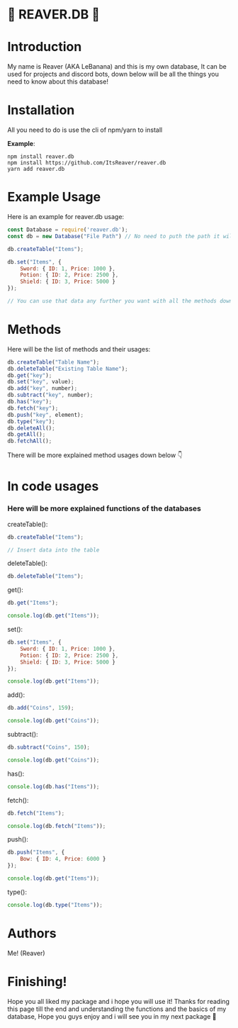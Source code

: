 # 🌟 **REAVER.DB** 🌟

# **Introduction**
My name is Reaver (AKA LeBanana) and this is my own database,
It can be used for projects and discord bots,
down below will be all the things you need to know about this database!

# Installation
All you need to do is use the cli of npm/yarn to install

**Example**:
```
npm install reaver.db
npm install https://github.com/ItsReaver/reaver.db
yarn add reaver.db
```

# Example Usage
Here is an example for reaver.db usage:

```js
const Database = require('reaver.db');
const db = new Database("File Path") // No need to puth the path it will put json.sqlite by default

db.createTable("Items");

db.set("Items", {
    Sword: { ID: 1, Price: 1000 },
    Potion: { ID: 2, Price: 2500 },
    Shield: { ID: 3, Price: 5000 }
});

// You can use that data any further you want with all the methods down below
```

# Methods
Here will be the list of methods and their usages:
```js
db.createTable("Table Name");
db.deleteTable("Existing Table Name");
db.get("key");
db.set("key", value);
db.add("key", number);
db.subtract("key", number);
db.has("key");
db.fetch("key");
db.push("key", element);
db.type("key");
db.deleteAll();
db.getAll();
db.fetchAll();
```

There will be more explained method usages down below 👇

# In code usages
<h3>Here will be more explained functions of the databases</h3>

createTable():
```js
db.createTable("Items");

// Insert data into the table
```

deleteTable():
```js
db.deleteTable("Items");
```

get():
```js
db.get("Items");

console.log(db.get("Items"));
```

set():
```js
db.set("Items", {
    Sword: { ID: 1, Price: 1000 },
    Potion: { ID: 2, Price: 2500 },
    Shield: { ID: 3, Price: 5000 }
});

console.log(db.get("Items"));
```

add():
```js
db.add("Coins", 159);

console.log(db.get("Coins"));
```

subtract():
```js
db.subtract("Coins", 150);

console.log(db.get("Coins"));
```

has():
```js
console.log(db.has("Items"));
```

fetch():
```js
db.fetch("Items");

console.log(db.fetch("Items"));
```

push():
```js
db.push("Items", { 
    Bow: { ID: 4, Price: 6000 }
});

console.log(db.get("Items"));
```

type():
```js
console.log(db.type("Items"));
```

# **Authors**
Me! (Reaver)

# Finishing!
Hope you all liked my package and i hope you will use it!
Thanks for reading this page till the end and understanding the functions and the basics of my database, Hope you guys enjoy and i will see you in my next package 👋